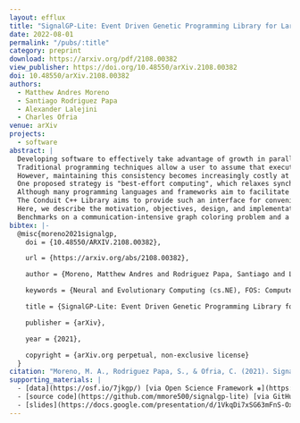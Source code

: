 ```yaml
---
layout: efflux
title: "SignalGP-Lite: Event Driven Genetic Programming Library for Large-Scale Artificial Life Applications "
date: 2022-08-01
permalink: "/pubs/:title"
category: preprint
download: https://arxiv.org/pdf/2108.00382
view_publisher: https://doi.org/10.48550/arXiv.2108.00382
doi: 10.48550/arXiv.2108.00382
authors:
  - Matthew Andres Moreno
  - Santiago Rodriguez Papa
  - Alexander Lalejini
  - Charles Ofria
venue: arXiv
projects:
  - software
abstract: |
  Developing software to effectively take advantage of growth in parallel and distributed processing capacity poses significant challenges.
  Traditional programming techniques allow a user to assume that execution, message passing, and memory are always kept synchronized.
  However, maintaining this consistency becomes increasingly costly at scale.
  One proposed strategy is "best-effort computing", which relaxes synchronization and hardware reliability requirements, accepting nondeterminism in exchange for efficiency.
  Although many programming languages and frameworks aim to facilitate software development for high performance applications, existing tools do not directly provide a prepackaged best-effort interface.
  The Conduit C++ Library aims to provide such an interface for convenient implementation of software that uses best-effort inter-thread and inter-process communication.
  Here, we describe the motivation, objectives, design, and implementation of the library.
  Benchmarks on a communication-intensive graph coloring problem and a compute-intensive digital evolution simulation show that Conduit's best-effort model can improve scaling efficiency and solution quality, particularly in a distributed, multi-node context.
bibtex: |-
  @misc{moreno2021signalgp,
    doi = {10.48550/ARXIV.2108.00382},

    url = {https://arxiv.org/abs/2108.00382},

    author = {Moreno, Matthew Andres and Rodriguez Papa, Santiago and Lalejini, Alexander and Ofria, Charles},

    keywords = {Neural and Evolutionary Computing (cs.NE), FOS: Computer and information sciences, FOS: Computer and information sciences},

    title = {SignalGP-Lite: Event Driven Genetic Programming Library for Large-Scale Artificial Life Applications},

    publisher = {arXiv},

    year = {2021},

    copyright = {arXiv.org perpetual, non-exclusive license}
  }
citation: "Moreno, M. A., Rodriguez Papa, S., & Ofria, C. (2021). SignalGP-Lite: Event Driven Genetic Programming Library for Large-Scale Artificial Life Applications. arXiv preprint arXiv:2108.00382."
supporting_materials: |
  - [data](https://osf.io/7jkgp/) [via Open Science Framework ❋](https://osf.io)
  - [source code](https://github.com/mmore500/signalgp-lite) [via GitHub <i class="icon-github-1"></i>](https://github.com/)
  - [slides](https://docs.google.com/presentation/d/1VkqDi7xSG63mFnS-Ox6C4Nel6uS5AvTQB9r9kKnSS0o/) [via Google Slides](https://workspace.google.com/products/slides/)
---
```

